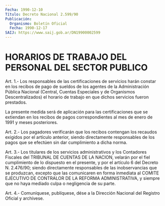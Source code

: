```yaml
---
Fecha: 1990-12-10
Título: Decreto Nacional 2.599/90
Publicación:
  Organismo: Boletín Oficial
  Fecha: 1990-12-17
SAIJ: https://www.saij.gob.ar/DN19900002599
---
```

# HORARIOS DE TRABAJO DEL PERSONAL DEL SECTOR PUBLICO

<a id="1"></a>
Art.  1.- Los responsables de las certificaciones de servicios harán constar  en  los recibos de pago de sueldos de los agentes de la Administración Pública  Nacional  (Central, Cuentas Especiales y de  Organismos  Descentralizados)  el horario  de  trabajo  en  que dichos servicios fueron prestados.

La presente medida será de aplicación  para las certificaciones que se  extiendan en los recibos de pagos correspondientes  al  mes  de enero de 1991 y meses posteriores.

<a id="2"></a>
Art.  2.-  Los pagadores verificarán que los recibos contengan los recaudos exigidos por el artículo anterior, siendo directamente responsables  de  los  pagos  que  se efectúen sin dar cumplimiento a dicha norma.

<a id="3"></a>
Art.  3.- Los titulares de los servicios administrativos y los Contadores Fiscales  del  TRIBUNAL DE CUENTAS DE LA NACION, velarán por el fiel cumplimiento de  lo  dispuesto en el presente, y por el artículo 6 del Decreto N. 2.476/90; siendo directamente responsables de las inobservancias  que  se  produzcan, excepto que las  comunicaren  en  forma  inmediata  al  COMITE  EJECUTIVO    DE CONTRALOR  DE  LA  REFORMA  ADMINISTRATIVA,  y  siempre que no haya mediado culpa o negligencia de su parte.

<a id="4"></a>
Art. 4.- Comuníquese, publíquese, dése a la Dirección Nacional del Registro Oficial y archívese.